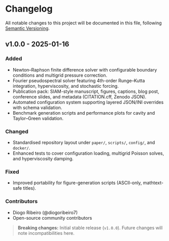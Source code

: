 # Changelog

All notable changes to this project will be documented in this file, following [Semantic Versioning](https://semver.org/).

## v1.0.0 - 2025-01-16

### Added
- Newton–Raphson finite difference solver with configurable boundary conditions and multigrid pressure correction.
- Fourier pseudospectral solver featuring 4th-order Runge–Kutta integration, hyperviscosity, and stochastic forcing.
- Publication pack: SIAM-style manuscript, figures, captions, blog post, conference slides, and metadata (CITATION.cff, Zenodo JSON).
- Automated configuration system supporting layered JSON/INI overrides with schema validation.
- Benchmark generation scripts and performance plots for cavity and Taylor–Green validation.

### Changed
- Standardised repository layout under `paper/`, `scripts/`, `config/`, and `docker/`.
- Enhanced tests to cover configuration loading, multigrid Poisson solves, and hyperviscosity damping.

### Fixed
- Improved portability for figure-generation scripts (ASCII-only, mathtext-safe titles).

### Contributors
- Diogo Ribeiro (@diogoribeiro7)
- Open-source community contributors

> **Breaking changes:** Initial stable release (`v1.0.0`). Future changes will note incompatibilities here.
